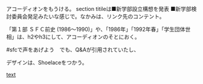 


アコーディオンをもうける。
section titileは■新学部設立構想を発表
■新学部検討委員会発足みたいな感じで。なかみは、リンク先のコンテント。


「第１部 ＳＦＣ前史 (1986～1990)」や、「1986年」「1992年春」「学生団体世相」は、h2やh3にして、アコーディオンのそとにおく。


#sfcで声をあげよう　でも、Q&Aが引用されていたし、


デザインは、Shoelaceをつかう。

[text](https://chatgpt.com/c/67de9ee5-ed3c-8007-b61b-17b0eb207b1f)